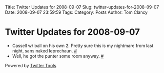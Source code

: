 Title: Twitter Updates for 2008-09-07
Slug: twitter-updates-for-2008-09-07
Date: 2008-09-07 23:59:59
Tags: 
Category: Posts
Author: Tom Clancy

# Twitter Updates for 2008-09-07

<ul>
	<li>Cassell w/ ball on his own 2. Pretty sure this is my nightmare from last night, sans naked leprechaun. <a href="http://twitter.com/tclancy/statuses/912947211">#</a></li>
	<li>Well, he got the punter some room anyway. <a href="http://twitter.com/tclancy/statuses/912951578">#</a></li>
</ul>
<p>Powered by <a href="http://alexking.org/projects/wordpress">Twitter Tools</a>.</p>
